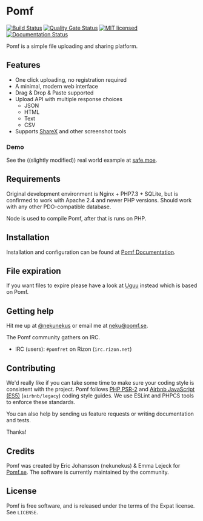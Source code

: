 # Pomf
[![Build
Status](https://travis-ci.org/pomf/pomf.svg?branch=master)](https://travis-ci.org/pomf/pomf)
[![Quality Gate Status](https://sonarcloud.io/api/project_badges/measure?project=pomf_pomf&metric=alert_status)](https://sonarcloud.io/dashboard?id=pomf_pomf)
[![MIT
licensed](https://img.shields.io/badge/license-MIT-blue.svg)](https://raw.githubusercontent.com/pomf/pomf/master/LICENSE)
[![Documentation Status](https://docs.uguu.se/img/flat.svg)](https://docs.uguu.se/pomf)

Pomf is a simple file uploading and sharing platform.

## Features

- One click uploading, no registration required
- A minimal, modern web interface
- Drag & Drop & Paste supported
- Upload API with multiple response choices
  - JSON
  - HTML
  - Text
  - CSV
- Supports [ShareX](https://getsharex.com/) and other screenshot tools

### Demo

See the ((slightly modified)) real world example at [safe.moe](https://safe.moe).


## Requirements

Original development environment is Nginx + PHP7.3 + SQLite, but is confirmed to
work with Apache 2.4 and newer PHP versions. Should work with any other
PDO-compatible database.

Node is used to compile Pomf, after that is runs on PHP.

## Installation

Installation and configuration can be found at [Pomf Documentation](https://docs.uguu.se/pomf).

## File expiration

If you want files to expire please have a look at [Uguu](https://github.com/nokonoko/uguu) instead which is based on Pomf.

## Getting help

Hit me up at [@nekunekus](https://twitter.com/nekunekus) or email me at [neku@pomf.se](mailto:neku@pomf.se).

The Pomf community gathers on IRC.

- IRC (users): `#pomfret` on Rizon (`irc.rizon.net`)

## Contributing

We'd really like if you can take some time to make sure your coding style is
consistent with the project. Pomf follows [PHP
PSR-2](http://www.php-fig.org/psr/psr-2/) and [Airbnb JavaScript
(ES5)](https://github.com/airbnb/javascript/tree/es5-deprecated/es5) (`airbnb/legacy`)
coding style guides. We use ESLint and PHPCS tools to enforce these standards.

You can also help by sending us feature requests or writing documentation and
tests.

Thanks!

## Credits

Pomf was created by Eric Johansson (nekunekus) & Emma Lejeck for
[Pomf.se](http://pomf.se/). The software is currently maintained by the
community.

## License

Pomf is free software, and is released under the terms of the Expat license. See
`LICENSE`.
